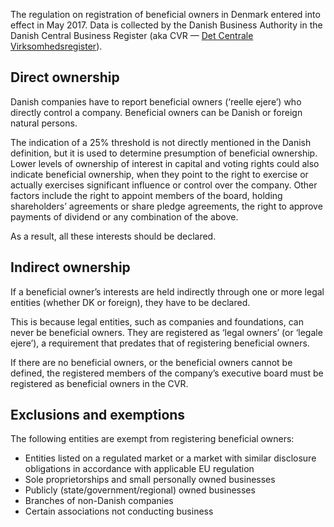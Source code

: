 The regulation on registration of beneficial owners in Denmark entered into
effect in May 2017. Data is collected by the Danish Business Authority in the
Danish Central Business Register (aka CVR —
[Det Centrale Virksomhedsregister](https://datacvr.virk.dk/data/)).

## Direct ownership

Danish companies have to report beneficial owners (‘reelle ejere’) who directly
control a company. Beneficial owners can be Danish or foreign natural persons.

The indication of a 25% threshold is not directly mentioned in the Danish
definition, but it is used to determine presumption of beneficial ownership. Lower
levels of ownership of interest in capital and voting rights could also indicate
beneficial ownership, when they point to the right to exercise or actually
exercises significant influence or control over the company. Other factors include
the right to appoint members of the board, holding shareholders’ agreements or
share pledge agreements, the right to approve payments of dividend or any
combination of the above.

As a result, all these interests should be declared.

## Indirect ownership

If a beneficial owner’s interests are held indirectly through one or more legal
entities (whether DK or foreign), they have to be declared.

This is because legal entities, such as companies and foundations, can never be
beneficial owners. They are registered as ‘legal owners’ (or ‘legale ejere’), a
requirement that predates that of registering beneficial owners.

If there are no beneficial owners, or the beneficial owners cannot be defined, the
registered members of the company’s executive board must be registered as
beneficial owners in the CVR.

## Exclusions and exemptions

The following entities are exempt from registering beneficial owners:

- Entities listed on a regulated market or a market with similar disclosure
  obligations in accordance with applicable EU regulation
- Sole proprietorships and small personally owned businesses
- Publicly (state/government/regional) owned businesses
- Branches of non-Danish companies
- Certain associations not conducting business

